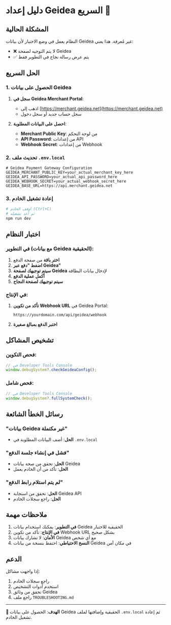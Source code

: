 # دليل إعداد Geidea السريع 🚀

## المشكلة الحالية

النظام يعمل في وضع الاختبار لأن بيانات Geidea غير مُعرفة. هذا يعني:
- ❌ لا يتم التوجيه لصفحة Geidea
- ✅ يتم عرض رسالة نجاح في التطوير فقط

## الحل السريع

### 1. الحصول على بيانات Geidea

1. **سجل في Geidea Merchant Portal**:
   - اذهب إلى [https://merchant.geidea.net](https://merchant.geidea.net)
   - سجل حساب جديد أو سجل دخول

2. **احصل على البيانات المطلوبة**:
   - **Merchant Public Key**: من لوحة التحكم
   - **API Password**: من إعدادات API
   - **Webhook Secret**: من إعدادات Webhook

### 2. تحديث ملف `.env.local`

```env
# Geidea Payment Gateway Configuration
GEIDEA_MERCHANT_PUBLIC_KEY=your_actual_merchant_key_here
GEIDEA_API_PASSWORD=your_actual_api_password_here
GEIDEA_WEBHOOK_SECRET=your_actual_webhook_secret_here
GEIDEA_BASE_URL=https://api.merchant.geidea.net
```

### 3. إعادة تشغيل الخادم

```bash
# أوقف الخادم (Ctrl+C)
# ثم أعد تشغيله
npm run dev
```

## اختبار النظام

### في التطوير (مع بيانات Geidea الحقيقية):

1. **اختر باقة** من صفحة الدفع
2. **اضغط "دفع عبر Geidea"**
3. **سيتم توجيهك لصفحة Geidea** لإدخال بيانات البطاقة
4. **أكمل عملية الدفع**
5. **سيتم توجيهك لصفحة النجاح**

### في الإنتاج:

1. **تأكد من تكوين Webhook URL** في Geidea Portal:
   ```
   https://yourdomain.com/api/geidea/webhook
   ```

2. **اختبر الدفع بمبالغ صغيرة**

## تشخيص المشاكل

### فحص التكوين:

```typescript
// في Developer Tools Console
window.debugSystem?.checkGeideaConfig();
```

### فحص شامل:

```typescript
// في Developer Tools Console
window.debugSystem?.fullSystemCheck();
```

## رسائل الخطأ الشائعة

### "بيانات Geidea غير مكتملة"
- **الحل**: أضف البيانات المطلوبة في `.env.local`

### "فشل في إنشاء جلسة الدفع"
- **الحل**: تحقق من صحة بيانات Geidea
- **الحل**: تأكد من أن الخادم يعمل

### "لم يتم استلام رابط الدفع"
- **الحل**: تحقق من استجابة Geidea API
- **الحل**: راجع سجلات الخادم

## ملاحظات مهمة

1. **في التطوير**: يمكنك استخدام بيانات Geidea الحقيقية للاختبار
2. **في الإنتاج**: تأكد من تكوين Webhook URL بشكل صحيح
3. **الأمان**: لا تشارك بيانات Geidea مع أي شخص
4. **النسخ الاحتياطي**: احتفظ بنسخة من بيانات Geidea في مكان آمن

## الدعم

إذا واجهت مشاكل:
1. راجع سجلات الخادم
2. استخدم أدوات التشخيص
3. تحقق من وثائق Geidea
4. راجع ملف `TROUBLESHOOTING.md`

---

**🎯 الهدف**: الحصول على بيانات Geidea الحقيقية وإضافتها لملف `.env.local` ثم إعادة تشغيل الخادم. 